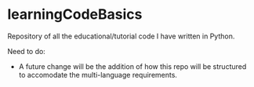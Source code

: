 # learningCodeBasics
Repository of all the educational/tutorial code I have written in Python.


Need to do:
- A future change will be the addition of how this repo will be structured to accomodate the multi-language requirements.
